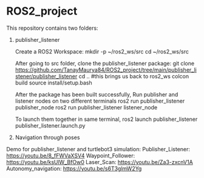 # ROS2_project
This repository contains two folders:

1. publisher_listener
   
   Create a ROS2 Workspace:
   mkdir -p ~/ros2_ws/src
   cd ~/ros2_ws/src

   After going to src folder, clone the publisher_listener package:
   git clone https://github.com/TanayMaurya84/ROS2_project/tree/main/publisher_listener/publisher_listener
   cd ..  #this brings us back to ros2_ws
   colcon build
   source install/setup.bash

   After the package has been built successfully,
   Run publisher and listener nodes on two different terminals
   ros2 run publisher_listener publisher_node
   ros2 run publisher_listener listener_node

   To launch them together in same terminal,
   ros2 launch publisher_listener publisher_listener.launch.py


2. Navigation through poses
   

Demo for publisher_listener and turtlebot3 simulation:
Publisher_Listener: https://youtu.be/8_fFWVaXSV4
Waypoint_Follower: https://youtu.be/ksUlW_BfOw0
Laser_Scan: https://youtu.be/Za3-zxcnV1A
Autonomy_navigation: https://youtu.be/s6T3glmW2Yg
                             
